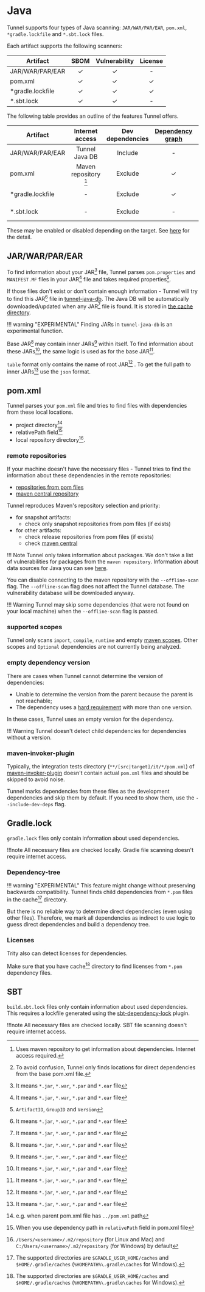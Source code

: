 # Java

Tunnel supports four types of Java scanning: `JAR/WAR/PAR/EAR`, `pom.xml`, `*gradle.lockfile` and `*.sbt.lock` files.

Each artifact supports the following scanners:

| Artifact          | SBOM | Vulnerability | License |
| ----------------- | :--: | :-----------: | :-----: |
| JAR/WAR/PAR/EAR   |  ✓   |       ✓       |    -    |
| pom.xml           |  ✓   |       ✓       |    ✓    |
| \*gradle.lockfile |  ✓   |       ✓       |    ✓    |
| \*.sbt.lock       |  ✓   |       ✓       |    -    |

The following table provides an outline of the features Tunnel offers.

| Artifact          |    Internet access    | Dev dependencies | [Dependency graph][dependency-graph] | Position | [Detection Priority][detection-priority] |
| ----------------- | :-------------------: | :--------------: | :----------------------------------: | :------: | :--------------------------------------: |
| JAR/WAR/PAR/EAR   |    Tunnel Java DB     |     Include      |                  -                   |    -     |                Not needed                |
| pom.xml           | Maven repository [^1] |     Exclude      |                  ✓                   |  ✓[^7]   |                    -                     |
| \*gradle.lockfile |           -           |     Exclude      |                  ✓                   |    ✓     |                Not needed                |
| \*.sbt.lock       |           -           |     Exclude      |                  -                   |    ✓     |                Not needed                |

These may be enabled or disabled depending on the target.
See [here](./index.md) for the detail.

## JAR/WAR/PAR/EAR

To find information about your JAR[^2] file, Tunnel parses `pom.properties` and `MANIFEST.MF` files in your JAR[^2] file and takes required properties[^3].

If those files don't exist or don't contain enough information - Tunnel will try to find this JAR[^2] file in [tunnel-java-db](https://github.com/khulnasoft-lab/tunnel-java-db).
The Java DB will be automatically downloaded/updated when any JAR[^2] file is found.
It is stored in [the cache directory](../../configuration/cache.md#cache-directory).

!!! warning "EXPERIMENTAL"
Finding JARs in `tunnel-java-db` is an experimental function.

Base JAR[^2] may contain inner JARs[^2] within itself.
To find information about these JARs[^2], the same logic is used as for the base JAR[^2].

`table` format only contains the name of root JAR[^2] . To get the full path to inner JARs[^2] use the `json` format.

## pom.xml

Tunnel parses your `pom.xml` file and tries to find files with dependencies from these local locations.

- project directory[^4]
- relativePath field[^5]
- local repository directory[^6].

### remote repositories

If your machine doesn't have the necessary files - Tunnel tries to find the information about these dependencies in the remote repositories:

- [repositories from pom files][maven-pom-repos]
- [maven central repository][maven-central]

Tunnel reproduces Maven's repository selection and priority:

- for snapshot artifacts:
  - check only snapshot repositories from pom files (if exists)
- for other artifacts:
  - check release repositories from pom files (if exists)
  - check [maven central][maven-central]

!!! Note
Tunnel only takes information about packages. We don't take a list of vulnerabilities for packages from the `maven repository`.
Information about data sources for Java you can see [here](../../scanner/vulnerability.md#langpkg-data-sources).

You can disable connecting to the maven repository with the `--offline-scan` flag.
The `--offline-scan` flag does not affect the Tunnel database.
The vulnerability database will be downloaded anyway.

!!! Warning
Tunnel may skip some dependencies (that were not found on your local machine) when the `--offline-scan` flag is passed.

### supported scopes

Tunnel only scans `import`, `compile`, `runtime` and empty [maven scopes][maven-scopes]. Other scopes and `Optional` dependencies are not currently being analyzed.

### empty dependency version

There are cases when Tunnel cannot determine the version of dependencies:

- Unable to determine the version from the parent because the parent is not reachable;
- The dependency uses a [hard requirement][version-requirement] with more than one version.

In these cases, Tunnel uses an empty version for the dependency.

!!! Warning
Tunnel doesn't detect child dependencies for dependencies without a version.

### maven-invoker-plugin

Typically, the integration tests directory (`**/[src|target]/it/*/pom.xml`) of [maven-invoker-plugin][maven-invoker-plugin] doesn't contain actual `pom.xml` files and should be skipped to avoid noise.

Tunnel marks dependencies from these files as the development dependencies and skip them by default.
If you need to show them, use the `--include-dev-deps` flag.

## Gradle.lock

`gradle.lock` files only contain information about used dependencies.

!!!note
All necessary files are checked locally. Gradle file scanning doesn't require internet access.

### Dependency-tree

!!! warning "EXPERIMENTAL"
This feature might change without preserving backwards compatibility.
Tunnel finds child dependencies from `*.pom` files in the cache[^8] directory.

But there is no reliable way to determine direct dependencies (even using other files).
Therefore, we mark all dependencies as indirect to use logic to guess direct dependencies and build a dependency tree.

### Licenses

Trity also can detect licenses for dependencies.

Make sure that you have cache[^8] directory to find licenses from `*.pom` dependency files.

## SBT

`build.sbt.lock` files only contain information about used dependencies. This requires a lockfile generated using the
[sbt-dependency-lock][sbt-dependency-lock] plugin.

!!!note
All necessary files are checked locally. SBT file scanning doesn't require internet access.

[^1]: Uses maven repository to get information about dependencies. Internet access required.
[^2]: It means `*.jar`, `*.war`, `*.par` and `*.ear` file
[^3]: `ArtifactID`, `GroupID` and `Version`
[^4]: e.g. when parent pom.xml file has `../pom.xml` path
[^5]: When you use dependency path in `relativePath` field in pom.xml file
[^6]: `/Users/<username>/.m2/repository` (for Linux and Mac) and `C:/Users/<username>/.m2/repository` (for Windows) by default
[^7]: To avoid confusion, Tunnel only finds locations for direct dependencies from the base pom.xml file.
[^8]: The supported directories are `$GRADLE_USER_HOME/caches` and `$HOME/.gradle/caches` (`%HOMEPATH%\.gradle\caches` for Windows).

[dependency-graph]: ../../configuration/reporting.md#show-origins-of-vulnerable-dependencies
[maven-invoker-plugin]: https://maven.apache.org/plugins/maven-invoker-plugin/usage.html
[maven-central]: https://repo.maven.apache.org/maven2/
[maven-pom-repos]: https://maven.apache.org/settings.html#repositories
[maven-scopes]: https://maven.apache.org/guides/introduction/introduction-to-dependency-mechanism.html#Dependency_Scope
[sbt-dependency-lock]: https://stringbean.github.io/sbt-dependency-lock
[detection-priority]: ../../scanner/vulnerability.md#detection-priority
[version-requirement]: https://maven.apache.org/pom.html#dependency-version-requirement-specification
